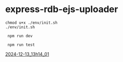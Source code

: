 # express-rdb-ejs-uploader

``` 
chmod u+x ./env/init.sh 
./env/init.sh 
```

```
 npm run dev
```

```
 npm run test
```

[2024-12-13_13h14_01](https://github.com/user-attachments/assets/2dfc31ba-6dfd-4b9a-a024-cb76b445bea2)

